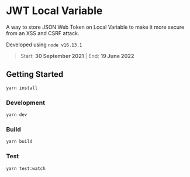 # JWT Local Variable
A way to store JSON Web Token on Local Variable to make it more secure from an XSS and CSRF attack.

Developed using `node v16.13.1`

>Start: __30 September 2021__ | End: __19 June 2022__

## Getting Started
```
yarn install
```
### Development
```
yarn dev
```
### Build
```
yarn build
```
### Test
```
yarn test:watch
```
